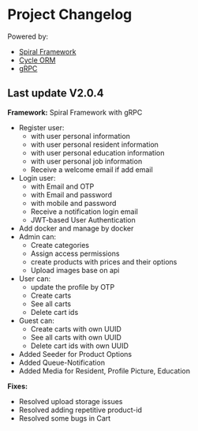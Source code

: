 <!DOCTYPE html>
<html lang="en">
<head>
    <meta charset="UTF-8">
    <meta name="viewport" content="width=device-width, initial-scale=1.0">
</head>
<body>
    <div class="header">
        <h1>Project Changelog</h1>
        <p>Powered by:</p>
        <ul>
            <li><a href="https://spiral.dev" target="_blank">Spiral Framework</a></li>
            <li><a href="https://cycle-orm.dev" target="_blank">Cycle ORM</a></li>
            <li><a href="https://grpc.io" target="_blank">gRPC</a></li>
        </ul>
    </div>
    <div class="changelog">
        <div class="version" id="v2.0.4">
            <h2>Last update V2.0.4</h2>
            <p><strong>Framework:</strong> Spiral Framework with gRPC</p>
            <ul class="features">
                <li>Register user:
                    <ul>
                        <li>with user personal information</li>
                        <li>with user personal resident information</li>
                        <li>with user personal education information</li>
                        <li>with user personal job information</li>
                        <li>Receive a welcome email if add email</li>
                    </ul>
                <li>Login user:
                    <ul>
                        <li>with Email and OTP</li>
                        <li>with Email and password</li>
                        <li>with mobile and password</li>
                        <li>Receive a notification login email</li>
                        <li>JWT-based User Authentication</li>
                    </ul>
                <li>Add docker and manage by docker</li>
                <li>Admin can:
                    <ul>
                        <li>Create categories</li>
                        <li>Assign access permissions</li>
                        <li>create products with prices and their options</li>
                        <li>Upload images base on api</li>
                    </ul>
                </li>
                <li>User can:
                    <ul>
                        <li>update the profile by OTP</li>
                        <li>Create carts</li>
                        <li>See all carts</li>
                        <li>Delete cart ids</li>
                    </ul>
                </li>
                <li>Guest can:
                    <ul>
                        <li>Create carts with own UUID</li>
                        <li>See all carts with own UUID</li>
                        <li>Delete cart ids with own UUID</li>
                    </ul>
                </li>
                <li>Added Seeder for Product Options</li>
                <li>Added Queue-Notification</li>
                <li>Added Media for Resident, Profile Picture, Education</li>
            </ul>
            <p><strong>Fixes:</strong></p>
            <ul class="fixes">
                <li>Resolved upload storage issues</li>
                <li>Resolved adding repetitive product-id</li>
                <li>Resolved some bugs in Cart</li>
            </ul>
        </div>
    </div>
</body>
</html>
